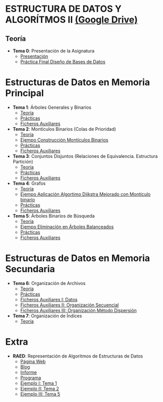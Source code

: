 # ESTRUCTURA DE DATOS Y ALGORÍTMOS II [(Google Drive)](https://drive.google.com/drive/u/0/folders/1SFqEo0f_5WLlTuv_YFaX4MJ5Q9lhwuSq)

## Teoría
  - **Tema 0**: Presentación de la Asignatura
    - [Presentación](https://drive.google.com/open?id=19Ob8jzq0mq0MfXlHehlx8O5vshSVrR3l)
    - [Práctica Final Diseño de Bases de Datos]()
# Estructuras de Datos en Memoria Principal
  - **Tema 1**: Árboles Generales y Binarios
    - [Teoría](https://drive.google.com/open?id=1avWdYHCFGsOOS6Se7IxD4wAl9uKKGylJ)
    - [Prácticas](https://drive.google.com/open?id=1wA8uJrp-z4lqJUhu954R-UR20V-kjXdT)
    - [Ficheros Auxiliares]()
  - **Tema 2**: Montículos Binarios (Colas de Prioridad)
    - [Teoría](https://drive.google.com/open?id=1qLk9m6vratlz7P4icV6SFcCJq8tg7t2S)
    - [Ejempo Construcción Montículos Binarios](https://drive.google.com/open?id=1wUe3U_8qJBY-8wWa3Vj7sBPwPfOTOfWW)
    - [Prácticas](https://drive.google.com/open?id=1hy-Gx-JHpb554vU1SA1PbNl9N8vRxY-q)
    - [Ficheros Auxiliares]()
  - **Tema 3**: Conjuntos Disjuntos (Relaciones de Equivalencia. Estructura Partición)
    - [Teoría](https://drive.google.com/open?id=1ftKTROZT0COeGhl0upWXDBAFczLLZ_Ta)
    - [Prácticas](https://drive.google.com/open?id=1adroVgu_D8U-NRqAAZy8uVlwRCzj84Ds)
    - [Ficheros Auxiliares]()
  - **Tema 4**: Grafos
    - [Teoría](https://drive.google.com/open?id=1yytf1ZeIbz8oshc7lMa4osnlxCDSJjbd)
    - [Ejempo Aplicación Algortimo Dijkstra Mejorado con Montículo binario](https://drive.google.com/open?id=1MZZFrwFvjO2NDGkbbJiUICPTcOFZDj5J)
    - [Prácticas](https://drive.google.com/open?id=1DmgYwkuvTI5r5VhwDUr4uV5hE6cHZMKD)
    - [Ficheros Auxiliares]()
  - **Tema 5**: Árboles Binarios de Búsqueda
    - [Teoría](https://drive.google.com/open?id=1UULIsS3308OWbE-ptq5FCcakMw9zMWHE)
    - [Ejempo Eliminación en Árboles Balanceados](https://drive.google.com/open?id=1dvHoDWu4r8G3IKye0iUychszMc19csfB)
    - [Prácticas](https://drive.google.com/open?id=1B64N91q55ugNBuHSHNWQhQqa6b5wexqh)
    - [Ficheros Auxiliares]()
# Estructuras de Datos en Memoria Secundaria
  - **Tema 6**: Organización de Archivos
    - [Teoría](https://drive.google.com/open?id=1BHozTQBtH5vfcVj5-L2-q8MofIBz0Sp1)
    - [Prácticas](https://drive.google.com/open?id=14Zk3TQmj-UI24sY0RU_FmZfQGeRy92o_)
    - [Ficheros Auxiliares I: Datos]()
    - [Ficheros Auxiliares II: Organización Secuencial]()
    - [Ficheros Auxiliares III: Organización Método Dispersión]()
  - **Tema 7**: Organización de Índices
    - [Teoría](https://drive.google.com/open?id=1eQEF3QiAUB22KIQZIetmprCi1Zv5jEy2)
# Extra
  - **RAED**: Representación de Algoritmos de Estructuras de Datos
    - [Página Web](http://raed.usal.es/)
    - [Blog](http://avellano.fis.usal.es/~ciglesias/)
    - [Informe](https://drive.google.com/open?id=1B20yxJLeIX5zYnYYNrosXue-NnX8MoeZ)
    - [Programa]()
    - [Ejemplo I: Tema 1]()
    - [Ejemplo II: Tema 2]()
    - [Ejemplo III: Tema 5]()